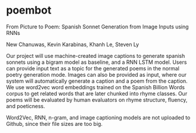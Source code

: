 # poembot
From Picture to Poem: Spanish Sonnet Generation from Image Inputs using RNNs

New Chanuwas, Kevin Karabinas, Khanh Le, Steven Ly

Our project will use machine-created image captions to generate spanish sonnets using a bigram model as baseline, and a RNN LSTM model. 
Users can provide input text as a topic for the generated poems in the normal poetry generation mode.
Images can also be provided as input, where our system will automatically generate a caption and a poem from the caption.
We use word2vec word embeddings trained on the Spanish Billion Words corpus to get related words that are later chunked into rhyme classes. 
Our poems will be evaluated by human evaluators
on rhyme structure, fluency, and poeticness.

Word2Vec, RNN, n-gram, and image captioning models are not uploaded to Github, since their file sizes are too big.